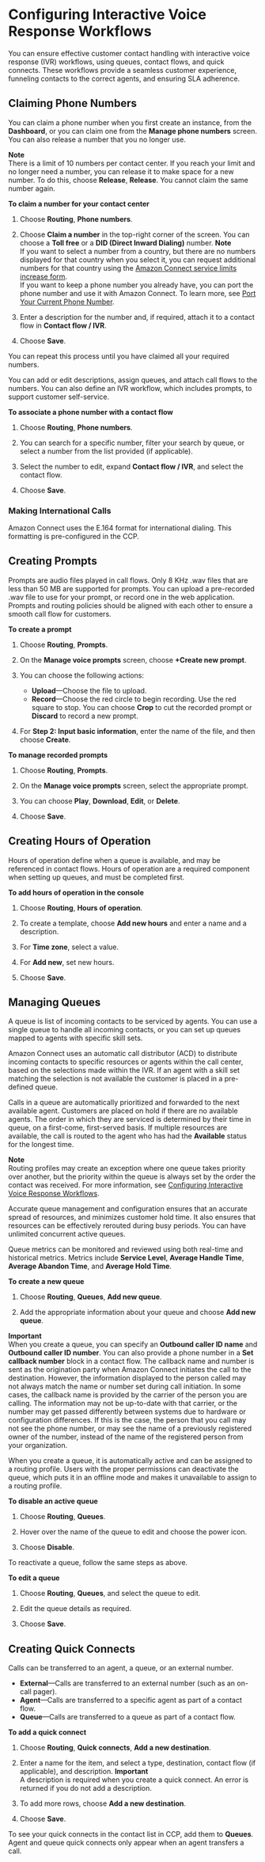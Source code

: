 # Configuring Interactive Voice Response Workflows<a name="routing"></a>

You can ensure effective customer contact handling with interactive voice response \(IVR\) workflows, using queues, contact flows, and quick connects\. These workflows provide a seamless customer experience, funneling contacts to the correct agents, and ensuring SLA adherence\.

## Claiming Phone Numbers<a name="phone-numbers"></a>

You can claim a phone number when you first create an instance, from the **Dashboard**, or you can claim one from the **Manage phone numbers** screen\. You can also release a number that you no longer use\.

**Note**  
There is a limit of 10 numbers per contact center\. If you reach your limit and no longer need a number, you can release it to make space for a new number\. To do this, choose **Release**, **Release**\. You cannot claim the same number again\.

**To claim a number for your contact center**

1. Choose **Routing**, **Phone numbers**\.

1. Choose **Claim a number** in the top\-right corner of the screen\. You can choose a **Toll free** or a **DID \(Direct Inward Dialing\)** number\.
**Note**  
If you want to select a number from a country, but there are no numbers displayed for that country when you select it, you can request additional numbers for that country using the [Amazon Connect service limits increase form](https://console.aws.amazon.com/support/home#/case/create?issueType=service-limit-increase&limitType=service-code-connect)\.  
If you want to keep a phone number you already have, you can port the phone number and use it with Amazon Connect\. To learn more, see [Port Your Current Phone Number](http://docs.aws.amazon.com/connect/latest/adminguide//gettingstarted.html#numberporting)\.

1. Enter a description for the number and, if required, attach it to a contact flow in **Contact flow / IVR**\.

1. Choose **Save**\.

You can repeat this process until you have claimed all your required numbers\.

You can add or edit descriptions, assign queues, and attach call flows to the numbers\. You can also define an IVR workflow, which includes prompts, to support customer self\-service\. 

**To associate a phone number with a contact flow**

1. Choose **Routing**, **Phone numbers**\.

1. You can search for a specific number, filter your search by queue, or select a number from the list provided \(if applicable\)\.

1. Select the number to edit, expand **Contact flow / IVR**, and select the contact flow\.

1. Choose **Save**\.

### Making International Calls<a name="international_calls"></a>

Amazon Connect uses the E\.164 format for international dialing\. This formatting is pre\-configured in the CCP\.

## Creating Prompts<a name="prompts"></a>

Prompts are audio files played in call flows\. Only 8 KHz \.wav files that are less than 50 MB are supported for prompts\. You can upload a pre\-recorded \.wav file to use for your prompt, or record one in the web application\. Prompts and routing policies should be aligned with each other to ensure a smooth call flow for customers\.

**To create a prompt**

1. Choose **Routing**, **Prompts**\.

1. On the **Manage voice prompts** screen, choose **\+Create new prompt**\.

1. You can choose the following actions:
   + **Upload**—Choose the file to upload\.
   + **Record**—Choose the red circle to begin recording\. Use the red square to stop\. You can choose **Crop** to cut the recorded prompt or **Discard** to record a new prompt\.

1. For **Step 2: Input basic information**, enter the name of the file, and then choose **Create**\.

**To manage recorded prompts**

1. Choose **Routing**, **Prompts**\.

1. On the **Manage voice prompts** screen, select the appropriate prompt\.

1. You can choose **Play**, **Download**, **Edit**, or **Delete**\.

1. Choose **Save**\.

## Creating Hours of Operation<a name="hoursoperation"></a>

Hours of operation define when a queue is available, and may be referenced in contact flows\. Hours of operation are a required component when setting up queues, and must be completed first\.

**To add hours of operation in the console**

1. Choose **Routing**, **Hours of operation**\.

1. To create a template, choose **Add new hours** and enter a name and a description\.

1. For **Time zone**, select a value\.

1. For **Add new**, set new hours\.

1. Choose **Save**\.

## Managing Queues<a name="queues"></a>

A queue is list of incoming contacts to be serviced by agents\. You can use a single queue to handle all incoming contacts, or you can set up queues mapped to agents with specific skill sets\.

Amazon Connect uses an automatic call distributor \(ACD\) to distribute incoming contacts to specific resources or agents within the call center, based on the selections made within the IVR\. If an agent with a skill set matching the selection is not available the customer is placed in a pre\-defined queue\.

Calls in a queue are automatically prioritized and forwarded to the next available agent\. Customers are placed on hold if there are no available agents\. The order in which they are serviced is determined by their time in queue, on a first\-come, first\-served basis\. If multiple resources are available, the call is routed to the agent who has had the **Available** status for the longest time\.

**Note**  
Routing profiles may create an exception where one queue takes priority over another, but the priority within the queue is always set by the order the contact was received\. For more information, see [Configuring Interactive Voice Response Workflows](#routing)\.

Accurate queue management and configuration ensures that an accurate spread of resources, and minimizes customer hold time\. It also ensures that resources can be effectively rerouted during busy periods\. You can have unlimited concurrent active queues\.

Queue metrics can be monitored and reviewed using both real\-time and historical metrics\. Metrics include **Service Level**, **Average Handle Time**, **Average Abandon Time**, and **Average Hold Time**\.

**To create a new queue**

1. Choose **Routing**, **Queues**, **Add new queue**\.

1. Add the appropriate information about your queue and choose **Add new queue**\.

**Important**  
When you create a queue, you can specify an **Outbound caller ID name** and **Outbound caller ID number**\. You can also provide a phone number in a **Set callback number** block in a contact flow\. The callback name and number is sent as the origination party when Amazon Connect initiates the call to the destination\. However, the information displayed to the person called may not always match the name or number set during call initiation\. In some cases, the callback name is provided by the carrier of the person you are calling\. The information may not be up\-to\-date with that carrier, or the number may get passed differently between systems due to hardware or configuration differences\. If this is the case, the person that you call may not see the phone number, or may see the name of a previously registered owner of the number, instead of the name of the registered person from your organization\.

When you create a queue, it is automatically active and can be assigned to a routing profile\. Users with the proper permissions can deactivate the queue, which puts it in an offline mode and makes it unavailable to assign to a routing profile\.

**To disable an active queue**

1. Choose **Routing**, **Queues**\.

1. Hover over the name of the queue to edit and choose the power icon\.

1. Choose **Disable**\.

To reactivate a queue, follow the same steps as above\.

**To edit a queue**

1. Choose **Routing**, **Queues**, and select the queue to edit\.

1. Edit the queue details as required\.

1. Choose **Save**\.

## Creating Quick Connects<a name="quickconnect"></a>

Calls can be transferred to an agent, a queue, or an external number\.
+ **External**—Calls are transferred to an external number \(such as an on\-call pager\)\. 
+ **Agent**—Calls are transferred to a specific agent as part of a contact flow\.
+ **Queue**—Calls are transferred to a queue as part of a contact flow\.

**To add a quick connect**

1. Choose **Routing**, **Quick connects**, **Add a new destination**\.

1. Enter a name for the item, and select a type, destination, contact flow \(if applicable\), and description\.
**Important**  
A description is required when you create a quick connect\. An error is returned if you do not add a description\.

1. To add more rows, choose **Add a new destination**\.

1. Choose **Save**\.

To see your quick connects in the contact list in CCP, add them to **Queues**\. Agent and queue quick connects only appear when an agent transfers a call\.